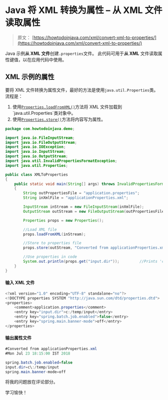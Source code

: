 # Java 将 XML 转换为属性 – 从 XML 文件读取属性

> 原文： [https://howtodoinjava.com/xml/convert-xml-to-properties/](https://howtodoinjava.com/xml/convert-xml-to-properties/)

Java 示例**从 XML 文件**创建`.properties`文件。 此代码可用于**从 XML** 文件读取属性键值，以在应用代码中使用。

## XML 示例的属性

要将 XML 文件转换为属性文件，最好的方法是使用`java.util.Properties`类。 流程是：

1.  使用[`Properties.loadFromXML()`](https://docs.oracle.com/javase/10/docs/api/java/util/Properties.html#loadFromXML(java.io.InputStream))方法将 XML 文件加载到`java.util.Properties`类对象中。
2.  使用[`Properties.store()`](https://docs.oracle.com/javase/10/docs/api/java/util/Properties.html#store(java.io.OutputStream,java.lang.String))方法将内容写为属性。

```java
package com.howtodoinjava.demo;

import java.io.FileInputStream;
import java.io.FileOutputStream;
import java.io.IOException;
import java.io.InputStream;
import java.io.OutputStream;
import java.util.InvalidPropertiesFormatException;
import java.util.Properties;

public class XMLToProperties 
{
	public static void main(String[] args) throws InvalidPropertiesFormatException, IOException 
	{
		String outPropertiesFile = "application.properties";
		String inXmlFile = "applicationProperties.xml";

		InputStream inStream = new FileInputStream(inXmlFile);			//Input XML File
		OutputStream outStream = new FileOutputStream(outPropertiesFile);	//Output properties File

		Properties props = new Properties();

		//Load XML file
		props.loadFromXML(inStream);

		//Store to properties file
		props.store(outStream, "Converted from applicationProperties.xml");

		//Use properties in code
		System.out.println(props.get("input.dir"));			//Prints 'c:/temp/input'
	}
}

```

#### 输入 XML 文件

```java
<?xml version="1.0" encoding="UTF-8" standalone="no"?>
<!DOCTYPE properties SYSTEM "http://java.sun.com/dtd/properties.dtd">
<properties>
	<comment>application.properties</comment>
	<entry key="input.dir">c:/temp/input</entry>
	<entry key="spring.batch.job.enabled">false</entry>
	<entry key="spring.main.banner-mode">off</entry>
</properties>

```

#### 输出属性文件

```java
#Converted from applicationProperties.xml
#Mon Jul 23 18:15:00 IST 2018

spring.batch.job.enabled=false
input.dir=c\:/temp/input
spring.main.banner-mode=off

```

将我的问题放在评论部分。

学习愉快！
